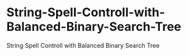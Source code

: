 # String-Spell-Controll-with-Balanced-Binary-Search-Tree
String Spell Controll with Balanced Binary Search Tree
